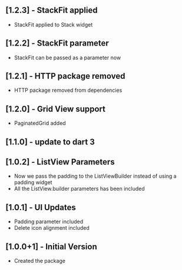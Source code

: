 ## [1.2.3] - StackFit applied

- StackFit applied to Stack widget

## [1.2.2] - StackFit parameter

- StackFit can be passed as a parameter now

## [1.2.1] - HTTP package removed

- HTTP package removed from dependencies

## [1.2.0] - Grid View support

- PaginatedGrid added

## [1.1.0] - update to dart 3

## [1.0.2] - ListView Parameters

- Now we pass the padding to the ListViewBuilder instead of using a padding widget
- All the ListView.builder parameters has been included

## [1.0.1] - UI Updates

- Padding parameter included
- Delete icon alignment included

## [1.0.0+1] - Initial Version

- Created the package